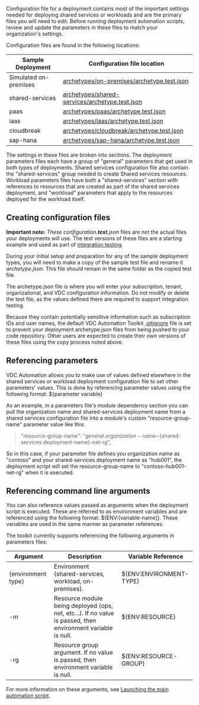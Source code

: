 Configuration file for a deployment contains most of the important
settings needed for deploying shared services or workloads and are the primary files you
will need to edit. Before running deployment automation scripts, review and
update the parameters in these files to match your organization's settings.

Configuration files are found in the following locations:

| **Sample Deployment**          | **Configuration file location**    |
|-----------------------------|-----------------------------|
|Simulated on-premises |[archetypes/on-premises/archetype.test.json](../archetypes/on-premises/archetype.test.json)|
| shared-services |[archetypes/shared-services/archetype.test.json](../archetypes/shared-services/archetype.test.json)|
| paas |[archetypes/paas/archetype.test.json](../archetypes/paas/archetype.test.json)|
| iaas |[archetypes/iaas/archetype.test.json](../archetypes/iaas/archetype.test.json)|
| cloudbreak |[archetypes/cloudbreak/archetype.test.json](../archetypes/cloudbreak/archetype.test.json)|
| sap-hana |[archetypes/sap-hana/archetype.test.json](../archetypes/sap-hana/archetype.test.json)|


The settings in these files are broken into sections. The deployment parameters
files each have a group of "general" parameters that get used in both types of
deployments. Shared services configuration file also contain the "shared-services" group needed to create
Shared services resources. Workload parameters files have both a "shared-services" section with references
to resources that are created as part of the shared services deployment, and "workload"
parameters that apply to the resources deployed for the workload itself.

## Creating configuration files

**Important note:** *These configuration.**test**.json* files are not the actual files your deployments will use. The test versions of these files are a starting example and used as part of [integration testing](../12-integration-testing.md).

During your initial setup and preparation for any of the sample deployment types, you will need to make a copy of the sample test file and rename it *archetype.json*. This file should remain in the same folder as the copied test file. 

The archetype.json file is where you will enter your subscription, tenant, organizational, and VDC configuration information. Do not modify or delete the test file, as the values defined there are required to support integration testing.

Because they contain potentially sensitive information such as subscription IDs and user names, the default VDC Automation Toolkit [.gitignore](../.gitignore) file is set to prevent your deployment archetype.json files from being pushed to your code repository. Other users are expected to create their own versions of these files using the copy process noted above.

## Referencing parameters 

VDC Automation allows you to make use of values defined elsewhere in the shared services or workload deployment configuration file to set other parameters' values. This is done by referencing parameter values using the following format: ${parameter variable}

As an example, in a parameters file's module dependency section you can pull the organization name and shared-services deployment name from a shared services configuration file into a module's custom "resource-group-name" parameter value like this:

> "resource-group-name": "${general.organization-name}-${shared-services.deployment-name}-net-rg",

So in this case, if your parameter file defines you organization name as "contoso" and your shared-services deployment name as "hub001", the deployment script will set the resource-group-name to "contoso-hub001-net-rg" when it is executed.

## Referencing command line arguments

You can also reference values passed as arguments when the deployment script is executed. These are referred to as environment variables and are referenced using the following format: ${ENV:[variable-name]}. These variables are used in the same manner as parameter references. 

The toolkit currently supports referencing the following arguments in parameters files:

| Argument | Description | Variable Reference |
|----------|-------------|--------------------|
| {environment type} | Environment (shared-services, workload, on-premises). | ${ENV:ENVIRONMENT-TYPE} |
| -m | Resource module being deployed (ops, net, etc...). If no value is passed, then environment variable is null. | ${ENV:RESOURCE} |
| -rg | Resource group argument. If no value is passed, then environment variable is null. | $(ENV:RESOURCE-GROUP) |

For more information on these arguments, see [Launching the main automation script](05-launching-the-main-automation-script.md).